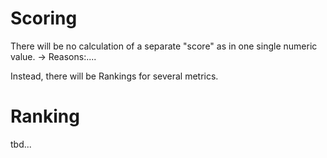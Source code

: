 # Scoring

There will be no calculation of a separate "score" as in one single numeric value.
-> Reasons:....

Instead, there will be Rankings for several metrics.

# Ranking

tbd...
